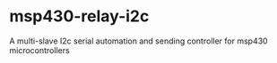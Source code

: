 msp430-relay-i2c
================

A multi-slave I2c serial automation and sending controller for msp430 microcontrollers
